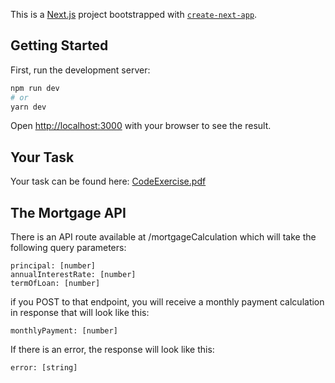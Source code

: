 This is a [Next.js](https://nextjs.org/) project bootstrapped with [`create-next-app`](https://github.com/vercel/next.js/tree/canary/packages/create-next-app).

## Getting Started

First, run the development server:

```bash
npm run dev
# or
yarn dev
```

Open [http://localhost:3000](http://localhost:3000) with your browser to see the result.

## Your Task

Your task can be found here:
[CodeExercise.pdf](https://github.com/Produce8/P8FrontendAssignment/files/7866178/CodeExercise.pdf)

## The Mortgage API

There is an API route available at /mortgageCalculation which will take the following query parameters:

```
principal: [number]
annualInterestRate: [number]
termOfLoan: [number]
```

if you POST to that endpoint, you will receive a monthly payment calculation in response that will look like this:

```
monthlyPayment: [number]
```

If there is an error, the response will look like this:

```
error: [string]
```

